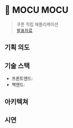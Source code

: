 # 💮 MOCU MOCU
> 쿠폰 적립 애플리케이션  
[발표자료](https://s3.us-west-2.amazonaws.com/secure.notion-static.com/26535a21-3f4e-42c3-a5fb-f3991579d030/%E1%84%80%E1%85%B5%E1%84%86%E1%85%A1%E1%86%AF%E1%84%87%E1%85%A1%E1%86%AF%E1%84%91%E1%85%AD.pdf?X-Amz-Algorithm=AWS4-HMAC-SHA256&X-Amz-Content-Sha256=UNSIGNED-PAYLOAD&X-Amz-Credential=AKIAT73L2G45EIPT3X45%2F20230321%2Fus-west-2%2Fs3%2Faws4_request&X-Amz-Date=20230321T082443Z&X-Amz-Expires=86400&X-Amz-Signature=7bee2b93fbc1bcdc6ecf36b391adf08006f4bae422792050d04cf5b6f089df3a&X-Amz-SignedHeaders=host&response-content-disposition=filename%3D%22%25E1%2584%2580%25E1%2585%25B5%25E1%2584%2586%25E1%2585%25A1%25E1%2586%25AF%25E1%2584%2587%25E1%2585%25A1%25E1%2586%25AF%25E1%2584%2591%25E1%2585%25AD.pdf%22&x-id=GetObject)

## 기획 의도

## 기술 스택
- 프론트엔드:
- 백엔드:

## 아키텍쳐

## 시연
